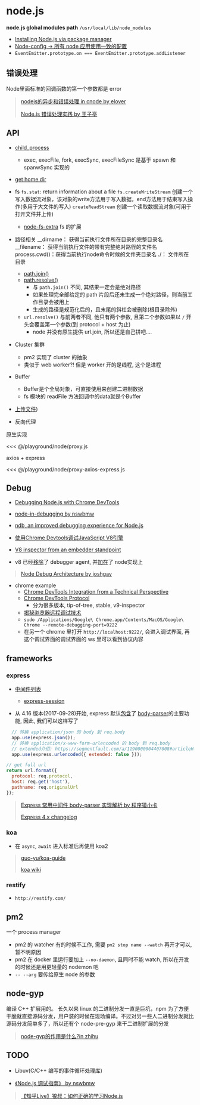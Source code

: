 # node.js

**node.js global modules path** `/usr/local/lib/node_modules`

* [Installing Node.js via package manager](https://nodejs.org/en/download/package-manager/)
* [Node-config -> 所有 node 应用使用一致的配置](https://github.com/lorenwest/node-config)
* `EventEmitter.prototype.on === EventEmitter.prototype.addListener`

## 错误处理

Node里面标准的回调函数的第一个参数都是 error

> [nodejs的异步和错误处理 in cnode by elover](https://cnodejs.org/topic/56aad41a26d02fc6626bb369)
>
> [Node.js 错误处理实践 by 王子亭](https://jysperm.me/2016/10/nodejs-error-handling/)

## API

* [child_process](https://nodejs.org/api/child_process.html)
  * exec, execFile, fork, execSync, execFileSync 是基于 spawn 和 spanwSync 实现的
* [get home dir](https://nodejs.org/api/os.html#os_os_homedir)
* fs
  `fs.stat`: return information about a file
  `fs.createWriteStream` 创建一个写入数据流对象，该对象的write方法用于写入数据，end方法用于结束写入操作(多用于大文件的写入)
  `createReadStream` 创建一个读取数据流对象(可用于打开文件并上传)
  * [node-fs-extra](https://github.com/jprichardson/node-fs-extra) fs 的扩展
* 路径相关
  __dirname：    获得当前执行文件所在目录的完整目录名
  __filename：   获得当前执行文件的带有完整绝对路径的文件名
  process.cwd()：获得当前执行node命令时候的文件夹目录名
  ./：           文件所在目录
  * [path.join()](http://nodejs.cn/api/path.html#path_path_join_paths)
  * [path.resolve()](http://nodejs.cn/api/path.html#path_path_resolve_paths)
    * 与 `path.join()` 不同, 其结果一定会是绝对路径
    * 如果处理完全部给定的 path 片段后还未生成一个绝对路径，则当前工作目录会被用上
    * 生成的路径是规范化后的，且末尾的斜杠会被删除(根目录除外)
  * `url.resolve()` 与前两者不同, 他只有两个参数, 且第二个参数如果以 `/` 开头会覆盖第一个参数(到 protocol + host 为止)
    * node 并没有原生提供 url.join, 所以还是自己拼吧....
* Cluster 集群
  * pm2 实现了 cluster 的抽象
  * 类似于 web worker?! 但是 worker 开的是线程, 这个是进程
* Buffer
  * Buffer是个全局对象，可直接使用来创建二进制数据
  * fs 模块的 readFile 方法回调中的data就是个Buffer
* [上传文件](2018-05-15-file.md#文件上传))

* 反向代理

原生实现

<<< @/playground/node/proxy.js

axios + express

<<< @/playground/node/proxy-axios-express.js

## Debug

* [Debugging Node.js with Chrome DevTools](https://medium.com/@paul_irish/debugging-node-js-nightlies-with-chrome-devtools-7c4a1b95ae27)
* [node-in-debugging by nswbmw](https://github.com/nswbmw/node-in-debugging/blob/master/4.2%20Chrome%20DevTools.md)
* [ndb, an improved debugging experience for Node.js](https://github.com/GoogleChromeLabs/ndb)

* [使用Chrome Devtools调试JavaScript V8引擎](http://gclxry.com/use-chrome-devtools-to-debug-v8-javascript/)
* [V8 inspector from an embedder standpoint](https://medium.com/@hyperandroid/v8-inspector-from-an-embedder-standpoint-7f9c0472e2b7)
* v8 已经[移除](https://github.com/v8/v8/commit/33fba3b)了 debugger agent, 并[加在](https://github.com/nodejs/node/commit/7a0cfe9)了 node实现上

> [Node Debug Architecture by joshgav](http://blog.joshgav.com/node/debugging/2016/02/04/Node-Debug-Architecture.html)

* chrome example
  * [Chrome DevTools Integration from a Technical Perspective](https://www.nativescript.org/blog/chrome-devtools-integration)
  * [Chrome DevTools Protocol](https://chromedevtools.github.io/devtools-protocol/)
    * 分为很多版本, tip-of-tree, stable, v9-inspector
  * [揭秘浏览器远程调试技术](http://taobaofed.org/blog/2016/10/19/chrome-remote-debugging-technics/)
  * `sudo /Applications/Google\ Chrome.app/Contents/MacOS/Google\ Chrome --remote-debugging-port=9222`
  * 在另一个 chrome 里打开 `http://localhost:9222/`, 会进入调试界面, 再这个调试界面的调试界面的 ws 里可以看到协议内容

## frameworks

### express

* [中间件列表](http://expressjs.com/en/resources/middleware.html)
  * [express-session](https://github.com/expressjs/session)

* 从 4.16 版本(2017-09-28)开始, express 默认[包含](https://www.reddit.com/r/javascript/comments/78jjna/express_now_includes_bodyparser_middleware_by/)了 [body-parser](https://github.com/expressjs/body-parser)的主要功能, 因此, 我们可以这样写了

```javascript
  // 转换 application/json 的 body 到 req.body
  app.use(express.json());
  // 转换 application/x-www-form-urlencoded 的 body 到 req.body
  // extended介绍: https://segmentfault.com/a/1190000004407008#articleHeader2
  app.use(express.urlencoded({ extended: false }));
```

```javascript
// get full url
return url.format({
  protocol: req.protocol,
  host: req.get('host'),
  pathname: req.originalUrl
});
```

> [Express 常用中间件 body-parser 实现解析 by 程序猿小卡](http://www.cnblogs.com/chyingp/p/nodejs-learning-express-body-parser.html)
>
> [Express 4.x changelog](https://expressjs.com/en/changelog/4x.html)

### koa

* 在 `async`, `await` 进入标准后再使用 koa2

> [guo-yu/koa-guide](https://github.com/guo-yu/koa-guide)
>
> [koa wiki](https://github.com/koajs/koa/wiki)

### restify

* `http://restify.com/`

## pm2

一个 process manager

* pm2 的 watcher 有的时候不工作, 需要 `pm2 stop name --watch` 再开才可以, 暂不明原因
* pm2 在 docker 里运行要加上 `--no-daemon`, 且同时不能 watch, 所以在开发的时候还是用更轻量的 nodemon 吧
* `-- --arg` 要传给原生 node 的参数

## node-gyp

编译 C++ 扩展用的。
长久以来 linux 的二进制分发一直是巨坑，npm 为了方便干脆就直接源码分发，用户装的时候在现场编译。不过对另一些人二进制分发就比源码分发简单多了，所以还有个 node-pre-gyp 来干二进制扩展的分发

> [node-gyp的作用是什么?in zhihu](https://www.zhihu.com/question/36291768)

## TODO

* Libuv(C/C++ 编写的事件循环处理库)

* [《Node.js 调试指南》 by nswbmw](https://github.com/nswbmw/node-in-debugging)

> [【知乎Live】狼叔：如何正确的学习Node.js](https://github.com/i5ting/How-to-learn-node-correctly)
